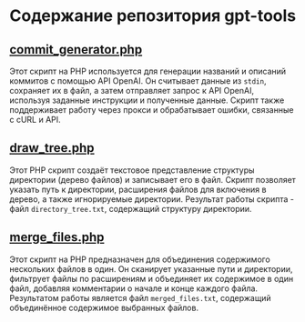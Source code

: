 # Содержание репозитория gpt-tools

## [commit_generator.php](https://github.com/olegopro/gpt-tools/blob/main/commit_generator.php)
Этот скрипт на PHP используется для генерации названий и описаний коммитов с помощью API OpenAI. Он считывает данные из `stdin`, сохраняет их в файл, а затем отправляет запрос к API OpenAI, используя заданные инструкции и полученные данные. Скрипт также поддерживает работу через прокси и обрабатывает ошибки, связанные с cURL и API.

## [draw_tree.php](https://github.com/olegopro/gpt-tools/blob/main/draw_tree.php)
Этот PHP скрипт создаёт текстовое представление структуры директории (дерево файлов) и записывает его в файл. Скрипт позволяет указать путь к директории, расширения файлов для включения в дерево, а также игнорируемые директории. Результат работы скрипта - файл `directory_tree.txt`, содержащий структуру директории.

## [merge_files.php](https://github.com/olegopro/gpt-tools/blob/main/merge_files.php)
Этот скрипт на PHP предназначен для объединения содержимого нескольких файлов в один. Он сканирует указанные пути и директории, фильтрует файлы по расширениям и объединяет их содержимое в один файл, добавляя комментарии о начале и конце каждого файла. Результатом работы является файл `merged_files.txt`, содержащий объединённое содержимое выбранных файлов.
